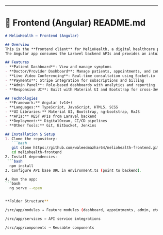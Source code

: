 
---

# 🔹 Frontend (Angular) README.md  

```markdown
# MelioHealth – Frontend (Angular)

## Overview
This is the **frontend client** for MelioHealth, a digital healthcare platform enabling patients to manage symptoms and interact with healthcare providers.  
The Angular app consumes the Laravel backend APIs and provides an intuitive, responsive interface.

## Features
- **Patient Dashboard**: View and manage symptoms  
- **Doctor/Provider Dashboard**: Manage patients, appointments, and communication  
- **Live Video Conferencing**: Real-time consultation using Socket.io  
- **Payments**: Stripe integration for subscriptions and billing  
- **Admin Panel**: Role-based dashboards with analytics and reporting  
- **Responsive UI**: Built with Material UI and Bootstrap for cross-device compatibility  

## Technologies
- **Framework:** Angular (v14+)  
- **Languages:** TypeScript, JavaScript, HTML5, SCSS  
- **UI Libraries:** Material UI, Bootstrap, ng-bootstrap, RxJS  
- **APIs:** REST APIs from Laravel backend  
- **Deployment:** DigitalOcean, CI/CD pipelines  
- **Other Tools:** Git, Bitbucket, Jenkins  

## Installation & Setup
1. Clone the repository:  
   ```bash
   git clone https://github.com/waleedmazhar64/meliohealth-frontend.git
   cd meliohealth-frontend
2. Install dependencies:
 ```bash
  npm install
3. Configure API base URL in environment.ts (point to backend).

4. Run the app:
```bash
  ng serve --open


**Folder Structure**

/src/app/modules → Feature modules (dashboard, appointments, admin, etc.)

/src/app/services → API service integrations

/src/app/components → Reusable components


